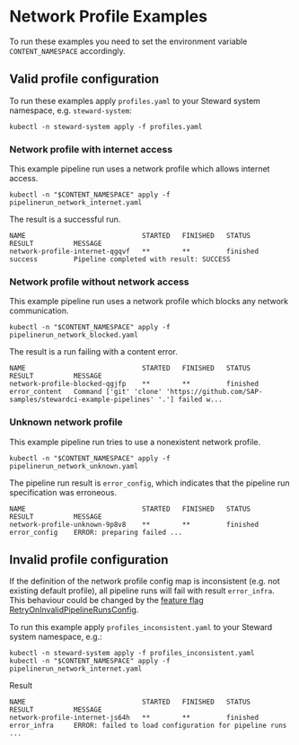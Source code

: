 # Network Profile Examples

To run these examples you need to set the environment variable `CONTENT_NAMESPACE` accordingly.


## Valid profile configuration

To run these examples apply `profiles.yaml` to your Steward system namespace, e.g. `steward-system`:

```
kubectl -n steward-system apply -f profiles.yaml
```

### Network profile with internet access

This example pipeline run uses a network profile which allows internet access.

```
kubectl -n "$CONTENT_NAMESPACE" apply -f pipelinerun_network_internet.yaml
```

The result is a successful run.
```
NAME                             STARTED   FINISHED   STATUS     RESULT          MESSAGE
network-profile-internet-qgqvf   **        **         finished   success         Pipeline completed with result: SUCCESS
```

### Network profile without network access


This example pipeline run uses a network profile which blocks any network communication.


```
kubectl -n "$CONTENT_NAMESPACE" apply -f pipelinerun_network_blocked.yaml
```

The result is a run failing with a content error.

```
NAME                             STARTED   FINISHED   STATUS     RESULT          MESSAGE
network-profile-blocked-qgjfp    **        **         finished   error_content   Command ['git' 'clone' 'https://github.com/SAP-samples/stewardci-example-pipelines' '.'] failed w...
```

### Unknown network profile


This example pipeline run tries to use a nonexistent network profile.


```
kubectl -n "$CONTENT_NAMESPACE" apply -f pipelinerun_network_unknown.yaml
```

The pipeline run result is `error_config`, which indicates that the pipeline run specification was erroneous.

```
NAME                             STARTED   FINISHED   STATUS     RESULT          MESSAGE
network-profile-unknown-9p8v8    **        **         finished   error_config    ERROR: preparing failed ...
```

## Invalid profile configuration

If the definition of the network profile config map is inconsistent (e.g. not existing default profile), all pipeline runs will fail with result `error_infra`. This behaviour could be changed by the [feature flag RetryOnInvalidPipelineRunsConfig](../../../charts/steward/README.md#list-of-defined-feature-flags).


To run this example apply `profiles_inconsistent.yaml` to your Steward system namespace, e.g.:

```
kubectl -n steward-system apply -f profiles_inconsistent.yaml
kubectl -n "$CONTENT_NAMESPACE" apply -f pipelinerun_network_internet.yaml
```


Result

```
NAME                             STARTED   FINISHED   STATUS     RESULT          MESSAGE
network-profile-internet-js64h   **        **         finished   error_infra     ERROR: failed to load configuration for pipeline runs ...
```
